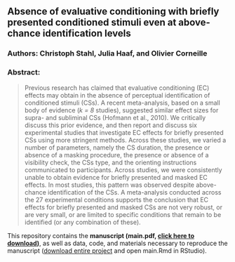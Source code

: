 ## Absence of evaluative conditioning with briefly presented conditioned stimuli even at above-chance identification levels

### Authors: Christoph Stahl, Julia Haaf, and Olivier Corneille

### Abstract:

>  Previous research has claimed that evaluative conditioning (EC) effects
  may obtain in the absence of perceptual identification of conditioned stimuli (CSs).
  A recent meta-analysis, based on a small body of evidence (*k = 8* studies), suggested
  similar effect sizes for supra- and subliminal CSs (Hofmann et al., 2010). We
  critically discuss this prior evidence, and then report and discuss six experimental
  studies that investigate EC effects for briefly presented CSs using more stringent
  methods. Across these studies, we varied a number of parameters, namely the CS duration,
  the presence or absence of a masking procedure, the presence or absence of a visibility
  check, the CSs type, and the orienting instructions communicated to participants.
  Across studies, we were consistently unable to obtain evidence for briefly presented
  and masked EC effects. In most studies, this pattern was observed despite above-chance
  identification of the CSs. A meta-analysis conducted across the 27 experimental
  conditions supports the conclusion that EC effects for briefly presented and masked
  CSs are not very robust, or are very small, or are limited to specific conditions
  that remain to be identified (or any combination of these).

This repository contains the <b>manuscript (main.pdf, <a href="http://github.com/methexp/subliminal-EC/raw/master/main.pdf">click here to download</a>)</b>, as well as data, code, and materials necessary to reproduce the manuscript (<a href="https://github.com/methexp/subliminal-EC/archive/master.zip">download entire project</a> and open main.Rmd in RStudio).

